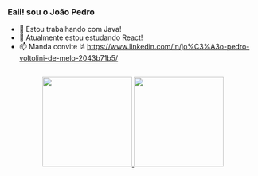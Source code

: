 ### Eaii! sou o João Pedro

- 🔭 Estou trabalhando com Java!
- 🌱 Atualmente estou estudando React!
- 📫 Manda convite lá https://www.linkedin.com/in/jo%C3%A3o-pedro-voltolini-de-melo-2043b71b5/

##

<div align="center">
  <a href="https://github.com/joaopedro-melo">
  <img height="180em" src="https://github-readme-stats.vercel.app/api?username=joaopedro-melo&show_icons=true&theme=dark&include_all_commits=true&count_private=true"/>
  <img height="180em" src="https://github-readme-stats.vercel.app/api/top-langs/?username=joaopedro-melo&layout=compact&langs_count=7&theme=dark"/>
</div>
<div style="display: inline_block"><br>
</div>
